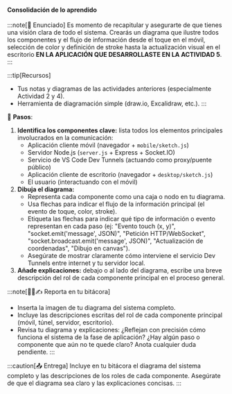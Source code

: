 #### Consolidación de lo aprendido

:::note[🎯 Enunciado]
Es momento de recapitular y asegurarte de que tienes una visión clara de todo el sistema. Crearás un 
diagrama que ilustre todos los componentes y el flujo de información desde el toque en el móvil, 
selección de color y definición de stroke hasta 
la actualización visual en el escritorio **EN LA APLICACIÓN QUE DESARROLLASTE EN LA ACTIVIDAD 5**.
:::

:::tip[Recursos]
*   Tus notas y diagramas de las actividades anteriores (especialmente Actividad 2 y 4).
*   Herramienta de diagramación simple (draw.io, Excalidraw, etc.).
:::

👣 **Pasos**:

1.  **Identifica los componentes clave:** lista todos los elementos principales involucrados en la comunicación:
    *   Aplicación cliente móvil (navegador + `mobile/sketch.js`)
    *   Servidor Node.js (`server.js` + Express + Socket.IO)
    *   Servicio de VS Code Dev Tunnels (actuando como proxy/puente público)
    *   Aplicación cliente de escritorio (navegador + `desktop/sketch.js`)
    *   El usuario (interactuando con el móvil)
2.  **Dibuja el diagrama:**
    *   Representa cada componente como una caja o nodo en tu diagrama.
    *   Usa flechas para indicar el flujo de la información principal (el evento de toque, color, stroke).
    *   Etiqueta las flechas para indicar qué tipo de información o evento representan en cada paso (ej: "Evento touch (x, y)", "socket.emit('message', JSON)", "Petición HTTP/WebSocket", "socket.broadcast.emit('message', JSON)", "Actualización de coordenadas", "Dibujo en canvas").
    *   Asegúrate de mostrar claramente cómo interviene el servicio Dev Tunnels entre internet y tu servidor local.
3.  **Añade explicaciones:** debajo o al lado del diagrama, escribe una breve descripción del rol de cada componente principal en el proceso general.

:::note[🧐🧪✍️ Reporta en tu bitácora]
*   Inserta la imagen de tu diagrama del sistema completo.
*   Incluye las descripciones escritas del rol de cada componente principal (móvil, túnel, servidor, escritorio).
*   Revisa tu diagrama y explicaciones: ¿Reflejan con precisión cómo funciona el sistema de la fase de aplicación? ¿Hay algún paso o componente que aún no te quede claro? Anota cualquier duda pendiente.
:::

:::caution[📤 Entrega]
Incluye en tu bitácora el diagrama del sistema completo y las descripciones de los roles de cada componente. Asegúrate de que el diagrama sea claro y las explicaciones concisas.
:::
